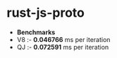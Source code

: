 # rust-js-proto

  - **Benchmarks**
  - V8 :- **0.046766** ms per iteration
  - QJ :- **0.072591** ms per iteration
